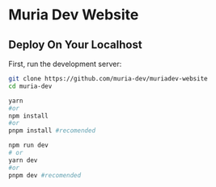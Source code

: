 # Muria Dev Website

## Deploy On Your Localhost

First, run the development server:

```bash
git clone https://github.com/muria-dev/muriadev-website
cd muria-dev
```

```bash
yarn
#or
npm install
#or
pnpm install #recomended
```

```bash
npm run dev
# or
yarn dev
#or
pnpm dev #recomended
```
